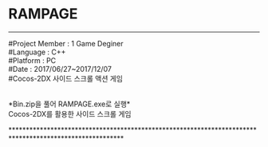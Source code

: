 # RAMPAGE
********************************************************************************************************
<article>
#Project Member : 1 Game Deginer<br>
#Language : C++<br>
#Platform : PC<br>
#Date : 2017/06/27~2017/12/07<br>
#Cocos-2DX 사이드 스크롤 액션 게임<br>
</article><br>

<body>
  <p>
    *Bin.zip을 풀어 RAMPAGE.exe로 실행*<br>
    Cocos-2DX를 활용한 사이드 스크롤 게임<br>
  </p>
</body>
********************************************************************************************************
